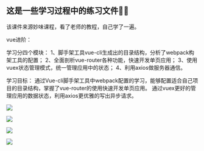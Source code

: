 
这是一些学习过程中的练习文件💪💪
-----

该课件来源妙味课程，看了老师的教程，自己学了一遍。

vue进阶：

学习分四个模块：
1、脚手架工具vue-cli生成出的目录结构，分析了webpack构架工具的配置；
2、全面剖析vue-router各种功能，快速开发单页应用；
3、使用vuex状态管理模式，统一管理应用中的状态；
4、利用axios做服务器通信。

学习目标：
通过Vue-cli脚手架工具中webpack配置的学习，能够配置适合自己项目的目录结构，掌握了vue-router的使用快速开发单页应用。
通过vuex更好的管理应用的数据状态，利用axios更优雅的写出异步请求。



![](https://candy5232.github.io/personal-work-collection/images/1.png)

![](https://candy5232.github.io/personal-work-collection/images/2.png)

![](https://candy5232.github.io/personal-work-collection/images/3.png)

![](https://candy5232.github.io/personal-work-collection/images/4.png)
